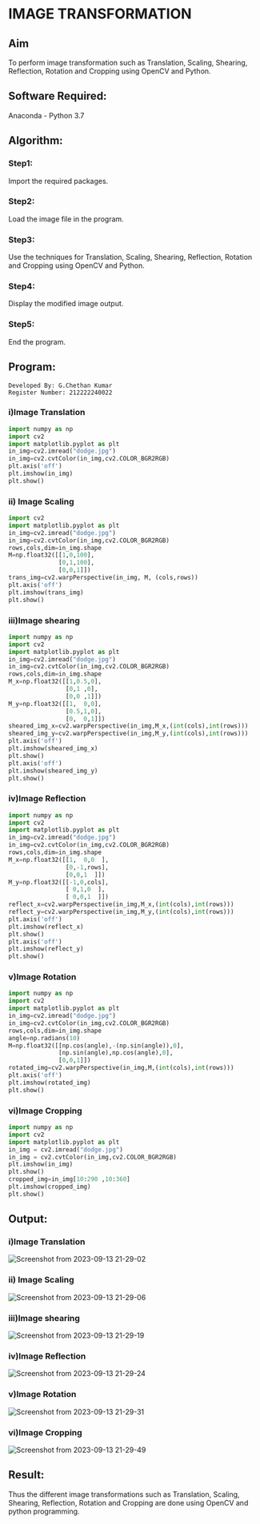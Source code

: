 # IMAGE TRANSFORMATION

## Aim
To perform image transformation such as Translation, Scaling, Shearing, Reflection, Rotation and Cropping using OpenCV and Python.

## Software Required:
Anaconda - Python 3.7

## Algorithm:
### Step1:
Import the required packages.

### Step2:
Load the image file in the program.

### Step3:
Use the techniques for Translation, Scaling, Shearing, Reflection, Rotation and Cropping using OpenCV and Python.

### Step4:
Display the modified image output.

### Step5:
End the program.

## Program:
```
Developed By: G.Chethan Kumar
Register Number: 212222240022
```
### i)Image Translation
```python
import numpy as np
import cv2
import matplotlib.pyplot as plt
in_img=cv2.imread("dodge.jpg")
in_img=cv2.cvtColor(in_img,cv2.COLOR_BGR2RGB)
plt.axis('off')
plt.imshow(in_img)
plt.show()
```
### ii) Image Scaling
```python
import cv2
import matplotlib.pyplot as plt
in_img=cv2.imread("dodge.jpg")
in_img=cv2.cvtColor(in_img,cv2.COLOR_BGR2RGB)
rows,cols,dim=in_img.shape
M=np.float32([[1,0,100],
              [0,1,100],
              [0,0,1]])
trans_img=cv2.warpPerspective(in_img, M, (cols,rows))
plt.axis('off')
plt.imshow(trans_img)
plt.show() 
```
### iii)Image shearing
```python
import numpy as np
import cv2
import matplotlib.pyplot as plt
in_img=cv2.imread("dodge.jpg")
in_img=cv2.cvtColor(in_img,cv2.COLOR_BGR2RGB)
rows,cols,dim=in_img.shape
M_x=np.float32([[1,0.5,0],
                [0,1 ,0],
                [0,0 ,1]])
M_y=np.float32([[1,  0,0],
                [0.5,1,0],
                [0,  0,1]])
sheared_img_x=cv2.warpPerspective(in_img,M_x,(int(cols),int(rows)))
sheared_img_y=cv2.warpPerspective(in_img,M_y,(int(cols),int(rows)))
plt.axis('off')
plt.imshow(sheared_img_x)
plt.show()
plt.axis('off')
plt.imshow(sheared_img_y)
plt.show()
```
### iv)Image Reflection
```python
import numpy as np
import cv2
import matplotlib.pyplot as plt
in_img=cv2.imread("dodge.jpg")
in_img=cv2.cvtColor(in_img,cv2.COLOR_BGR2RGB)
rows,cols,dim=in_img.shape
M_x=np.float32([[1,  0,0  ],
                [0,-1,rows],
                [0,0,1  ]])
M_y=np.float32([[-1,0,cols],
                [ 0,1,0  ],
                [ 0,0,1  ]])
reflect_x=cv2.warpPerspective(in_img,M_x,(int(cols),int(rows)))
reflect_y=cv2.warpPerspective(in_img,M_y,(int(cols),int(rows)))
plt.axis('off')
plt.imshow(reflect_x)
plt.show()
plt.axis('off')
plt.imshow(reflect_y)
plt.show()  
```
### v)Image Rotation
```python
import numpy as np
import cv2
import matplotlib.pyplot as plt
in_img=cv2.imread("dodge.jpg")
in_img=cv2.cvtColor(in_img,cv2.COLOR_BGR2RGB)
rows,cols,dim=in_img.shape
angle=np.radians(10)
M=np.float32([[np.cos(angle),-(np.sin(angle)),0],
              [np.sin(angle),np.cos(angle),0],
              [0,0,1]])
rotated_img=cv2.warpPerspective(in_img,M,(int(cols),int(rows)))
plt.axis('off')
plt.imshow(rotated_img)
plt.show()  
```
### vi)Image Cropping

```python
import numpy as np
import cv2
import matplotlib.pyplot as plt
in_img = cv2.imread("dodge.jpg")
in_img = cv2.cvtColor(in_img,cv2.COLOR_BGR2RGB)
plt.imshow(in_img)
plt.show()
cropped_img=in_img[10:290 ,10:360]
plt.imshow(cropped_img)
plt.show()
```

## Output:

### i)Image Translation

![Screenshot from 2023-09-13 21-29-02](https://github.com/Gchethankumar/IMAGETRANSFORMATION/assets/118348224/62e8deae-df95-4da6-9efb-feb653eb44c1)


### ii) Image Scaling

![Screenshot from 2023-09-13 21-29-06](https://github.com/Gchethankumar/IMAGETRANSFORMATION/assets/118348224/f5ff2792-8bc9-4e06-82db-cd0664b0e4e7)


### iii)Image shearing

![Screenshot from 2023-09-13 21-29-19](https://github.com/Gchethankumar/IMAGETRANSFORMATION/assets/118348224/9040a260-88c3-48e1-9f83-74dcb936f06f)


### iv)Image Reflection

![Screenshot from 2023-09-13 21-29-24](https://github.com/Gchethankumar/IMAGETRANSFORMATION/assets/118348224/0c0b397f-1abf-4f5d-a784-2cb4ae7f2aed)


### v)Image Rotation

![Screenshot from 2023-09-13 21-29-31](https://github.com/Gchethankumar/IMAGETRANSFORMATION/assets/118348224/566599fe-83d4-4e8d-aefe-de4351ac9138)


### vi)Image Cropping

![Screenshot from 2023-09-13 21-29-49](https://github.com/Gchethankumar/IMAGETRANSFORMATION/assets/118348224/f0df36b4-bca8-49ca-93b7-858c57e8fbbf)


## Result: 

Thus the different image transformations such as Translation, Scaling, Shearing, Reflection, Rotation and Cropping are done using OpenCV and python programming.
